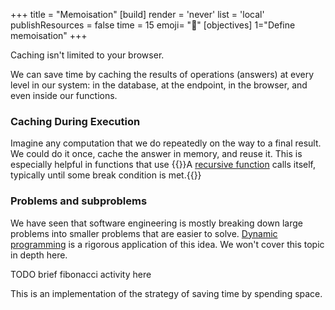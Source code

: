 +++
title = "Memoisation"
[build]
  render = 'never'
  list = 'local'
  publishResources = false
time = 15
emoji= "📝"
[objectives]
    1="Define memoisation"
+++

Caching isn't limited to your browser. 

We can save time by caching the results of operations (answers) at every level in our system: in the database, at the endpoint, in the browser, and even inside our functions. 

### Caching During Execution

Imagine any computation that we do repeatedly on the way to a final result. We could do it once, cache the answer in memory, and reuse it. This is especially helpful in functions that use {{<tooltip title="recursion">}}A [recursive function](https://developer.mozilla.org/en-US/docs/Glossary/Recursion) calls itself, typically until some break condition is met.{{</tooltip>}}

### Problems and subproblems

We have seen that software engineering is mostly breaking down large problems into smaller problems that are easier to solve. [Dynamic programming](https://www.wscubetech.com/resources/dsa/dynamic-programming) is a rigorous application of this idea. We won't cover this topic in depth here.

TODO brief fibonacci activity here

This is an implementation of the strategy of saving time by spending space. 